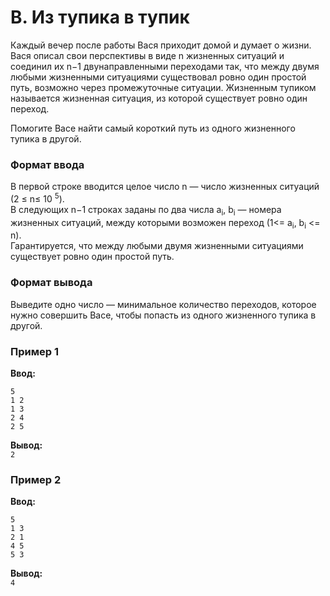 # B. Из тупика в тупик

Каждый вечер после работы Вася приходит домой и думает о жизни. Вася описал свои перспективы в виде n жизненных ситуаций
и соединил их n−1 двунаправленными переходами так, что между двумя любыми жизненными ситуациями существовал ровно один
простой путь, возможно через промежуточные ситуации. Жизненным тупиком называется жизненная ситуация, из которой
существует ровно один переход.

Помогите Васе найти самый короткий путь из одного жизненного тупика в другой.

### Формат ввода

В первой строке вводится целое число n — число жизненных ситуаций (2 ≤ n≤ 10 <sup>5</sup>).  
В следующих n−1 строках заданы по два числа a<sub>i</sub>, b<sub>i</sub> — номера жизненных ситуаций, между которыми
возможен переход (1<= a<sub>i</sub>, b<sub>i</sub> <= n).  
Гарантируется, что между любыми двумя жизненными ситуациями существует ровно один простой путь.

### Формат вывода

Выведите одно число — минимальное количество переходов, которое нужно совершить Васе, чтобы попасть из одного жизненного
тупика в другой.

### Пример 1

**Ввод:**

```
5
1 2
1 3
2 4
2 5
```

**Вывод:**  
`2`

### Пример 2

**Ввод:**

```
5
1 3
2 1
4 5
5 3
```

**Вывод:**  
`4`

